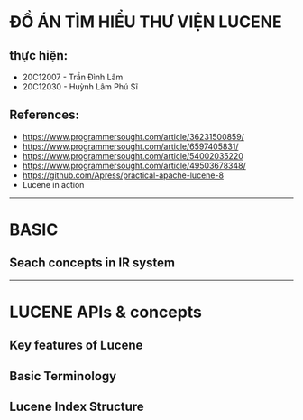 # ĐỒ ÁN TÌM HIỂU THƯ VIỆN LUCENE

## thực hiện:

+ 20C12007 - Trần Đình Lâm
+ 20C12030 - Huỳnh Lâm Phú Sĩ

## References:

+ https://www.programmersought.com/article/36231500859/
+ https://www.programmersought.com/article/6597405831/
+ https://www.programmersought.com/article/54002035220
+ https://www.programmersought.com/article/49503678348/
+ https://github.com/Apress/practical-apache-lucene-8
+ Lucene in action

_______

# BASIC

## Seach concepts in IR system

_______

# LUCENE APIs & concepts

## Key features of Lucene

## Basic Terminology

## Lucene Index Structure


